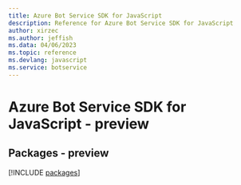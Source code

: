 ```yaml
---
title: Azure Bot Service SDK for JavaScript
description: Reference for Azure Bot Service SDK for JavaScript
author: xirzec
ms.author: jeffish
ms.data: 04/06/2023
ms.topic: reference
ms.devlang: javascript
ms.service: botservice
---
```

# Azure Bot Service SDK for JavaScript - preview
## Packages - preview
[!INCLUDE [packages](bot-service-index.md)]